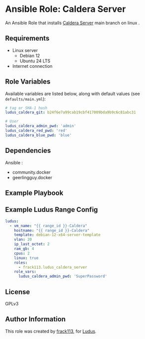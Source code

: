 # Ansible Role: Caldera Server

An Ansible Role that installs [Caldera Server](https://caldera.mitre.org/) main branch on linux .


## Requirements

- Linux server
  - Debian 12
  - Ubuntu 24 LTS
- Internet connection

## Role Variables

Available variables are listed below, along with default values (see `defaults/main.yml`):

```yaml
# tag or SHA-1 hash
ludus_caldera_git: b24f6e7a99cab19cbf417009bda9b9c6c81abc31

# User
ludus_caldera_admin_pwd: 'admin'
ludus_caldera_red_pwd: 'red'
ludus_caldera_blue_pwd: 'blue'
```

## Dependencies

Ansible :

- community.docker
- geerlingguy.docker

## Example Playbook

## Example Ludus Range Config

```yaml
ludus:
  - vm_name: "{{ range_id }}-Caldera"
    hostname: "{{ range_id }}-Caldera"
    template: debian-12-x64-server-template
    vlan: 20
    ip_last_octet: 2
    ram_gb: 4
    cpus: 2
    linux: true
    roles:
      - frack113.ludus_caldera_server
    role_vars:
      ludus_caldera_admin_pwd: 'SuperPassword'
```

## License

[//]: # (If you change the License type, be sure to change the actual LICENSE file as well)
GPLv3

## Author Information

This role was created by [frack113](https://github.com/frack113), for [Ludus](https://ludus.cloud/).
